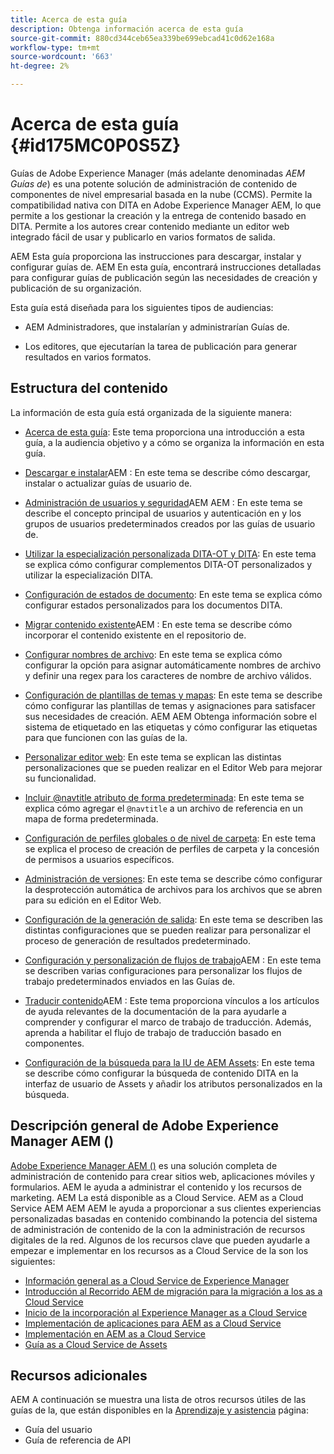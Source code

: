 ```yaml
---
title: Acerca de esta guía
description: Obtenga información acerca de esta guía
source-git-commit: 880cd344ceb65ea339be699ebcad41c0d62e168a
workflow-type: tm+mt
source-wordcount: '663'
ht-degree: 2%

---
```


# Acerca de esta guía {#id175MC0P0S5Z}

Guías de Adobe Experience Manager \(más adelante denominadas *AEM Guías de*\) es una potente solución de administración de contenido de componentes de nivel empresarial basada en la nube \(CCMS\). Permite la compatibilidad nativa con DITA en Adobe Experience Manager AEM, lo que permite a los gestionar la creación y la entrega de contenido basado en DITA. Permite a los autores crear contenido mediante un editor web integrado fácil de usar y publicarlo en varios formatos de salida.

AEM Esta guía proporciona las instrucciones para descargar, instalar y configurar guías de. AEM En esta guía, encontrará instrucciones detalladas para configurar guías de publicación según las necesidades de creación y publicación de su organización.

Esta guía está diseñada para los siguientes tipos de audiencias:

- AEM Administradores, que instalarían y administrarían Guías de.

- Los editores, que ejecutarían la tarea de publicación para generar resultados en varios formatos.


## Estructura del contenido

La información de esta guía está organizada de la siguiente manera:

- [Acerca de esta guía](#id175MC0P0S5Z): Este tema proporciona una introducción a esta guía, a la audiencia objetivo y a cómo se organiza la información en esta guía.

- [Descargar e instalar](download-install.md#)AEM : En este tema se describe cómo descargar, instalar o actualizar guías de usuario de.

- [Administración de usuarios y seguridad](user-admin-sec.md#)AEM AEM : En este tema se describe el concepto principal de usuarios y autenticación en y los grupos de usuarios predeterminados creados por las guías de usuario de.

- [Utilizar la especialización personalizada DITA-OT y DITA](dita-ot-specialization.md#): En este tema se explica cómo configurar complementos DITA-OT personalizados y utilizar la especialización DITA.

- [Configuración de estados de documento](customize-doc-state.md#): En este tema se explica cómo configurar estados personalizados para los documentos DITA.

- [Migrar contenido existente](migrate-content.md#)AEM : En este tema se describe cómo incorporar el contenido existente en el repositorio de.

- [Configurar nombres de archivo](conf-file-names.md#): En este tema se explica cómo configurar la opción para asignar automáticamente nombres de archivo y definir una regex para los caracteres de nombre de archivo válidos.

- [Configuración de plantillas de temas y mapas](conf-template-tags.md#): En este tema se describe cómo configurar las plantillas de temas y asignaciones para satisfacer sus necesidades de creación. AEM AEM Obtenga información sobre el sistema de etiquetado en las etiquetas y cómo configurar las etiquetas para que funcionen con las guías de la.

- [Personalizar editor web](conf-web-editor.md#): En este tema se explican las distintas personalizaciones que se pueden realizar en el Editor Web para mejorar su funcionalidad.

- [Incluir @navtitle atributo de forma predeterminada](auto-add-navtitle.md#): En este tema se explica cómo agregar el `@navtitle` a un archivo de referencia en un mapa de forma predeterminada.

- [Configuración de perfiles globales o de nivel de carpeta](conf-folder-level.md#): En este tema se explica el proceso de creación de perfiles de carpeta y la concesión de permisos a usuarios específicos.

- [Administración de versiones](version-management.md#): En este tema se describe cómo configurar la desprotección automática de archivos para los archivos que se abren para su edición en el Editor Web.

- [Configuración de la generación de salida](conf-output-generation.md#): En este tema se describen las distintas configuraciones que se pueden realizar para personalizar el proceso de generación de resultados predeterminado.

- [Configuración y personalización de flujos de trabajo](customize-workflows.md#)AEM : En este tema se describen varias configuraciones para personalizar los flujos de trabajo predeterminados enviados en las Guías de.

- [Traducir contenido](translation.md#)AEM : Este tema proporciona vínculos a los artículos de ayuda relevantes de la documentación de la para ayudarle a comprender y configurar el marco de trabajo de traducción. Además, aprenda a habilitar el flujo de trabajo de traducción basado en componentes.

- [Configuración de la búsqueda para la IU de AEM Assets](conf-dita-search.md#): En este tema se describe cómo configurar la búsqueda de contenido DITA en la interfaz de usuario de Assets y añadir los atributos personalizados en la búsqueda.


## Descripción general de Adobe Experience Manager AEM \(\)

[Adobe Experience Manager AEM \(\)](https://business.adobe.com/products/experience-manager/adobe-experience-manager.html) es una solución completa de administración de contenido para crear sitios web, aplicaciones móviles y formularios. AEM le ayuda a administrar el contenido y los recursos de marketing. AEM La está disponible as a Cloud Service. AEM as a Cloud Service AEM AEM AEM le ayuda a proporcionar a sus clientes experiencias personalizadas basadas en contenido combinando la potencia del sistema de administración de contenido de la con la administración de recursos digitales de la red. Algunos de los recursos clave que pueden ayudarle a empezar e implementar en los recursos as a Cloud Service de la son los siguientes:

- [Información general as a Cloud Service de Experience Manager](https://experienceleague.adobe.com/docs/experience-manager-cloud-service/content/home.html?lang=en)
- [Introducción al Recorrido AEM de migración para la migración a los as a Cloud Service](https://experienceleague.adobe.com/docs/experience-manager-cloud-service/content/migration-journey/getting-started.html?lang=en)
- [Inicio de la incorporación al Experience Manager as a Cloud Service](https://experienceleague.adobe.com/docs/experience-manager-cloud-service/content/onboarding/home.html?lang=enhttps://experienceleague.adobe.com/docs/experience-manager-cloud-service/moving/home.html?lang=en)
- [Implementación de aplicaciones para AEM as a Cloud Service](https://experienceleague.adobe.com/docs/experience-manager-cloud-service/implementing/home.html?lang=en)
- [Implementación en AEM as a Cloud Service](https://experienceleague.adobe.com/docs/experience-manager-cloud-service/content/implementing/deploying/overview.html?lang=en)
- [Guía as a Cloud Service de Assets](https://experienceleague.adobe.com/docs/experience-manager-cloud-service/content/assets/home.html?lang=es)

## Recursos adicionales

AEM A continuación se muestra una lista de otros recursos útiles de las guías de la, que están disponibles en la [Aprendizaje y asistencia](https://helpx.adobe.com/support/xml-documentation-for-experience-manager.html) página:

- Guía del usuario
- Guía de referencia de API
